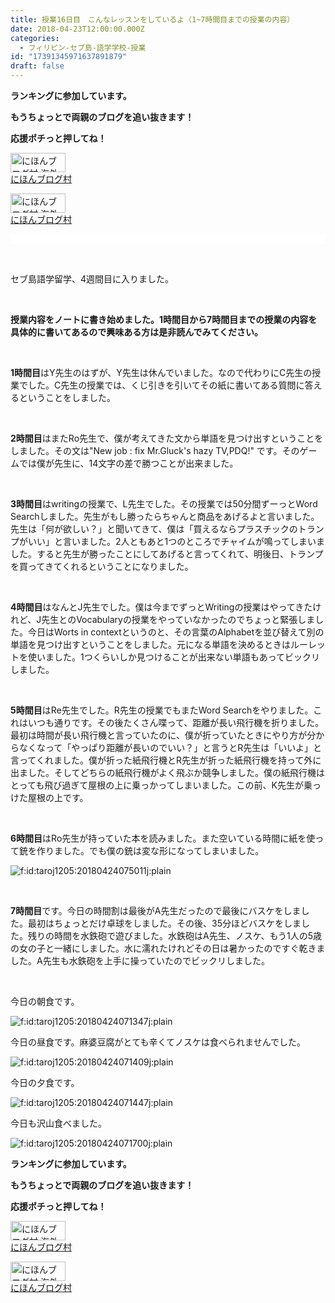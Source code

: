 ```yaml
---
title: 授業16日目　こんなレッスンをしているよ（1~7時間目までの授業の内容）
date: 2018-04-23T12:00:00.000Z
categories:
  - フィリピン-セブ島-語学学校-授業
id: "17391345971637891879"
draft: false
---
```

<p><strong>ランキングに参加しています。</strong></p>
<p><strong>もうちょっとで両親のブログを追い抜きます！</strong></p>
<p><strong>応援ポチっと押してね！</strong></p>
<p><a href="//overseas.blogmura.com/studyabroad_parent/ranking.html"><img src="//overseas.blogmura.com/studyabroad_parent/img/studyabroad_parent88_31.gif" alt="にほんブログ村 海外生活ブログ 親子留学・ジュニア留学へ" width="88" height="31" border="0" /></a><br /><a href="//overseas.blogmura.com/studyabroad_parent/ranking.html">にほんブログ村</a></p>
<p><a href="//overseas.blogmura.com/cebu/ranking.html"><img src="//overseas.blogmura.com/cebu/img/cebu88_31.gif" alt="にほんブログ村 海外生活ブログ セブ島情報へ" width="88" height="31" border="0" /></a><br /><a href="//overseas.blogmura.com/cebu/ranking.html">にほんブログ村</a></p>
<div class="" style="font-family: Helvetica, Arial, 'hiragino kaku gothic pro', meiryo, 'ms pgothic', sans-serif; color: #1d2129; font-size: 14px; font-style: normal; font-variant-ligatures: normal; font-variant-caps: normal; font-weight: 400; letter-spacing: normal; orphans: 2; text-align: start; text-indent: 0px; text-transform: none; white-space: pre-wrap; widows: 2; word-spacing: 0px; -webkit-text-stroke-width: 0px; background-color: #ffffff; text-decoration-style: initial; text-decoration-color: initial;" data-block="true" data-editor="daptb" data-offset-key="31f1p-0-0"> </div>
<p> </p>
<p>セブ島語学留学、4週間目に入りました。</p>
<p> </p>
<p><strong>授業内容をノートに書き始めました。1時間目から7時間目までの授業の内容を具体的に書いてあるので興味ある方は是非読んでみてください。</strong></p>
<p> </p>
<p><strong>1時間目</strong>はY先生のはずが、Y先生は休んでいました。なので代わりにC先生の授業でした。C先生の授業では、くじ引きを引いてその紙に書いてある質問に答えるということをしました。</p>
<p> </p>
<p><strong>2時間目</strong>はまたRo先生で、僕が考えてきた文から単語を見つけ出すということをしました。その文は"New job : fix Mr.Gluck's hazy TV,PDQ!" です。そのゲームでは僕が先生に、14文字の差で勝つことが出来ました。</p>
<p> </p>
<p><strong>3時間目</strong>はwritingの授業で、L先生でした。その授業では50分間ずーっとWord Searchしました。先生がもし勝ったらちゃんと商品をあげるよと言いました。先生は「何が欲しい？」と聞いてきて、僕は「買えるならプラスチックのトランプがいい」と言いました。2人ともあと1つのところでチャイムが鳴ってしまいました。すると先生が勝ったことにしてあげると言ってくれて、明後日、トランプを買ってきてくれるということになりました。</p>
<p> </p>
<p><strong>4時間目</strong>はなんとJ先生でした。僕は今までずっとWritingの授業はやってきたけれど、J先生とのVocabularyの授業をやっていなかったのでちょっと緊張しました。今日はWorts in contextというのと、その言葉のAlphabetを並び替えて別の単語を見つけ出すということをしました。元になる単語を決めるときはルーレットを使いました。1つくらいしか見つけることが出来ない単語もあってビックリしました。</p>
<p> </p>
<p><strong>5時間目</strong>はRe先生でした。R先生の授業でもまたWord Searchをやりました。これはいつも通りです。その後たくさん喋って、距離が長い飛行機を折りました。最初は時間が長い飛行機と言っていたのに、僕が折っていたときにやり方が分からなくなって「やっぱり距離が長いのでいい？」と言うとR先生は「いいよ」と言ってくれました。僕が折った紙飛行機とR先生が折った紙飛行機を持って外に出ました。そしてどちらの紙飛行機がよく飛ぶか競争しました。僕の紙飛行機はとっても飛び過ぎて屋根の上に乗っかってしまいました。この前、K先生が乗っけた屋根の上です。</p>
<p> </p>
<p><strong>6時間目</strong>はRo先生が持っていた本を読みました。また空いている時間に紙を使って銃を作りました。でも僕の銃は変な形になってしまいました。</p>
<p><img class="hatena-fotolife" title="f:id:taroj1205:20180424075011j:plain" src="https://cdn-ak.f.st-hatena.com/images/fotolife/t/taroj1205/20180424/20180424075011.jpg" alt="f:id:taroj1205:20180424075011j:plain" /></p>
<p> </p>
<p><strong>7時間目</strong>です。今日の時間割は最後がA先生だったので最後にバスケをしました。最初はちょっとだけ卓球をしました。その後、35分ほどバスケをしました。残りの時間を水鉄砲で遊びました。水鉄砲はA先生、ノスケ、もう1人の5歳の女の子と一緒にしました。水に濡れたけれどその日は暑かったのですぐ乾きました。A先生も水鉄砲を上手に操っていたのでビックリしました。</p>
<p> </p>
<p>今日の朝食です。</p>
<p><img class="hatena-fotolife" title="f:id:taroj1205:20180424071347j:plain" src="https://cdn-ak.f.st-hatena.com/images/fotolife/t/taroj1205/20180424/20180424071347.jpg" alt="f:id:taroj1205:20180424071347j:plain" /></p>
<p>今日の昼食です。麻婆豆腐がとても辛くてノスケは食べられませんでした。</p>
<p><img class="hatena-fotolife" title="f:id:taroj1205:20180424071409j:plain" src="https://cdn-ak.f.st-hatena.com/images/fotolife/t/taroj1205/20180424/20180424071409.jpg" alt="f:id:taroj1205:20180424071409j:plain" /></p>
<p>今日の夕食です。</p>
<p><img class="hatena-fotolife" title="f:id:taroj1205:20180424071447j:plain" src="https://cdn-ak.f.st-hatena.com/images/fotolife/t/taroj1205/20180424/20180424071447.jpg" alt="f:id:taroj1205:20180424071447j:plain" /></p>
<p>今日も沢山食べました。</p>
<p><img class="hatena-fotolife" title="f:id:taroj1205:20180424071700j:plain" src="https://cdn-ak.f.st-hatena.com/images/fotolife/t/taroj1205/20180424/20180424071700.jpg" alt="f:id:taroj1205:20180424071700j:plain" /></p>
<p><strong>ランキングに参加しています。</strong></p>
<p><strong>もうちょっとで両親のブログを追い抜きます！</strong></p>
<p><strong>応援ポチっと押してね！</strong></p>
<p><a href="//overseas.blogmura.com/studyabroad_parent/ranking.html"><img src="//overseas.blogmura.com/studyabroad_parent/img/studyabroad_parent88_31.gif" alt="にほんブログ村 海外生活ブログ 親子留学・ジュニア留学へ" width="88" height="31" border="0" /></a><br /><a href="//overseas.blogmura.com/studyabroad_parent/ranking.html">にほんブログ村</a></p>
<p><a href="//overseas.blogmura.com/cebu/ranking.html"><img src="//overseas.blogmura.com/cebu/img/cebu88_31.gif" alt="にほんブログ村 海外生活ブログ セブ島情報へ" width="88" height="31" border="0" /></a><br /><a href="//overseas.blogmura.com/cebu/ranking.html">にほんブログ村</a></p>
